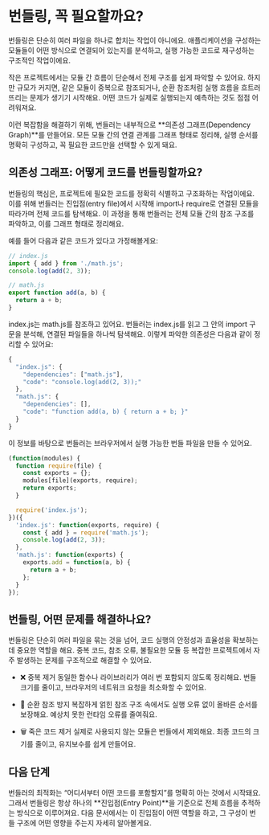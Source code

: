 # 번들링, 꼭 필요할까요?
번들링은 단순히 여러 파일을 하나로 합치는 작업이 아니에요.
애플리케이션을 구성하는 모듈들이 어떤 방식으로 연결되어 있는지를 분석하고, 실행 가능한 코드로 재구성하는 구조적인 작업이에요.

작은 프로젝트에서는 모듈 간 흐름이 단순해서 전체 구조를 쉽게 파악할 수 있어요.
하지만 규모가 커지면, 같은 모듈이 중복으로 참조되거나, 순환 참조처럼 실행 흐름을 흐트러뜨리는 문제가 생기기 시작해요.
어떤 코드가 실제로 실행되는지 예측하는 것도 점점 어려워져요.

이런 복잡함을 해결하기 위해, 번들러는 내부적으로 **의존성 그래프(Dependency Graph)**를 만들어요.
모든 모듈 간의 연결 관계를 그래프 형태로 정리해, 실행 순서를 명확히 구성하고, 꼭 필요한 코드만을 선택할 수 있게 돼요.

## 의존성 그래프: 어떻게 코드를 번들링할까요?
번들링의 핵심은, 프로젝트에 필요한 코드를 정확히 식별하고 구조화하는 작업이에요.
이를 위해 번들러는 진입점(entry file)에서 시작해 import나 require로 연결된 모듈을 따라가며 전체 코드를 탐색해요.
이 과정을 통해 번들러는 전체 모듈 간의 참조 구조를 파악하고, 이를 그래프 형태로 정리해요.

예를 들어 다음과 같은 코드가 있다고 가정해볼게요:
```javascript
// index.js
import { add } from './math.js';
console.log(add(2, 3));

// math.js
export function add(a, b) {
  return a + b;
}
```

index.js는 math.js를 참조하고 있어요.
번들러는 index.js를 읽고 그 안의 import 구문을 분석해, 연결된 파일들을 하나씩 탐색해요.
이렇게 파악한 의존성은 다음과 같이 정리할 수 있어요:
```javascript
{
  "index.js": {
    "dependencies": ["math.js"],
    "code": "console.log(add(2, 3));"
  },
  "math.js": {
    "dependencies": [],
    "code": "function add(a, b) { return a + b; }"
  }
}
```

이 정보를 바탕으로 번들러는 브라우저에서 실행 가능한 번들 파일을 만들 수 있어요.
```javascript
(function(modules) {
  function require(file) {
    const exports = {};
    modules[file](exports, require);
    return exports;
  }

  require('index.js');
})({
  'index.js': function(exports, require) {
    const { add } = require('math.js');
    console.log(add(2, 3));
  },
  'math.js': function(exports) {
    exports.add = function(a, b) {
      return a + b;
    };
  }
});
```

## 번들링, 어떤 문제를 해결하나요?
번들링은 단순히 여러 파일을 묶는 것을 넘어, 코드 실행의 안정성과 효율성을 확보하는 데 중요한 역할을 해요.
중복 코드, 참조 오류, 불필요한 모듈 등 복잡한 프로젝트에서 자주 발생하는 문제를 구조적으로 해결할 수 있어요.

- ❌ 중복 제거
동일한 함수나 라이브러리가 여러 번 포함되지 않도록 정리해요. 번들 크기를 줄이고, 브라우저의 네트워크 요청을 최소화할 수 있어요.

- 🔄 순환 참조 방지
복잡하게 얽힌 참조 구조 속에서도 실행 오류 없이 올바른 순서를 보장해요. 예상치 못한 런타임 오류를 줄여줘요.

- 🗑 죽은 코드 제거
실제로 사용되지 않는 모듈은 번들에서 제외해요. 최종 코드의 크기를 줄이고, 유지보수를 쉽게 만들어요.


## 다음 단계
번들러의 최적화는 “어디서부터 어떤 코드를 포함할지”를 명확히 아는 것에서 시작돼요.
그래서 번들링은 항상 하나의 **진입점(Entry Point)**을 기준으로 전체 흐름을 추적하는 방식으로 이루어져요.
다음 문서에서는 이 진입점이 어떤 역할을 하고, 그 구성이 번들 구조에 어떤 영향을 주는지 자세히 알아볼게요.